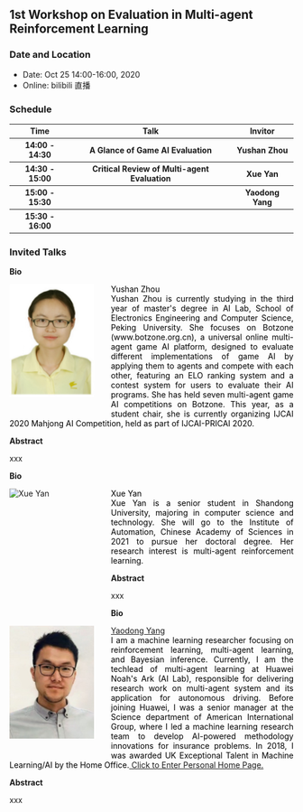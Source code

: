 ## 1st Workshop on Evaluation in Multi-agent Reinforcement Learning

### Date and Location

- Date: Oct 25 14:00-16:00, 2020
- Online: bilibili 直播

### Schedule
<table>
        <tr>
            <th>Time</th>
            <th>Talk</th>
            <th>Invitor</th>
        </tr>
        <tr>
            <th>14:00 - 14:30</th>
            <th>A Glance of Game AI Evaluation</th>
            <th>Yushan Zhou</th>
        </tr>
        <tr>
            <th>14:30 - 15:00</th>
            <th>Critical Review of Multi-agent Evaluation</th>
            <th>Xue Yan</th>
        </tr>
        <tr>
            <th>15:00 - 15:30</th>
            <th></th>
            <th>Yaodong Yang</th>
        </tr>
        <tr>
            <th>15:30 - 16:00</th>
            <th></th>
            <th></th>
        </tr>
</table>

### Invited Talks
**Bio**

<img src="/image/zhouyushan.png" height="200" width="150" style="float: left;margin-right: 30px; margin-bottom: 30px " alt="yushan zhou" />
<p style="text-align:justify; text-justify:inter-ideograph;color: black">Yushan Zhou <br />
Yushan Zhou is currently studying in the third year of master's degree in AI Lab, School of Electronics Engineering and Computer Science, Peking University. She focuses on Botzone (www.botzone.org.cn), a universal online multi-agent game AI platform, designed to evaluate different implementations of game AI by applying them to agents and compete with each other, featuring an ELO ranking system and a contest system for users to evaluate their AI programs. She has held seven multi-agent game AI competitions on Botzone. This year, as a student chair, she is currently organizing IJCAI 2020 Mahjong AI Competition, held as part of IJCAI-PRICAI 2020.

**Abstract**

xxx

**Bio**

<img src="" height="200" width="150" style="float: left;margin-right: 30px; margin-bottom: 30px " alt="Xue Yan " />
<p style="text-align:justify; text-justify:inter-ideograph;color: black">Xue Yan <br />
Xue Yan is a senior student in Shandong University, majoring in computer science and technology. She will go to the Institute of Automation, Chinese Academy of Sciences in 2021 to pursue her doctoral degree. Her research interest is multi-agent reinforcement learning.

**Abstract**

xxx

**Bio**

<a href="https://www.yangyaodong.com/" target="_blank"><img src="yaodong.jpg" height="200" width="150" style="float: left;margin-right: 30px; margin-bottom: 30px " alt="teacher 杨耀东" /></a>
<p style="text-align:justify; text-justify:inter-ideograph;color: black"><a href="https://www.yangyaodong.com/" target="_blank">Yaodong Yang</a><br />
I am a machine learning researcher focusing on reinforcement learning, multi-agent learning, and Bayesian inference. Currently, I am the techlead of multi-agent learning at Huawei Noah's Ark (AI Lab), responsible for delivering research work on multi-agent system and its application for autonomous driving. Before joining Huawei, I was a senior manager at the Science department of American International Group, where I led a machine learning research team to develop AI-powered methodology innovations for insurance problems. In 2018, I was awarded UK Exceptional Talent in Machine Learning/AI by the Home Office.<a href="https://www.yangyaodong.com/" target="_blank"> Click to Enter Personal Home Page.</a></p>

**Abstract**

xxx